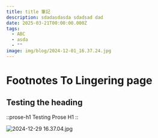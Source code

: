 ```yaml
---
title: title 筆記
description: sdadasdasda sdadsad dad
date: 2025-03-21T00:00:00.000Z
tags:
  - ABC
  - asda
  - ""
image: img/blog/2024-12-01_16.37.24.jpg
---
```


# Footnotes To Lingering page

## Testing the heading

::prose-h1
Testing Prose H1
::

![2024-12-29 16.37.04.jpg](/img/blog/2024-12-29%2016.37.04.jpg)
